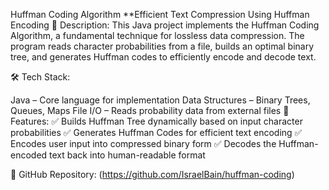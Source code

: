 
Huffman Coding Algorithm
**Efficient Text Compression Using Huffman Encoding
🚀 Description:
This Java project implements the Huffman Coding Algorithm, a fundamental technique for lossless data compression. The program reads character probabilities from a file, builds an optimal binary tree, and generates Huffman codes to efficiently encode and decode text.

🛠 Tech Stack:

Java – Core language for implementation
Data Structures – Binary Trees, Queues, Maps
File I/O – Reads probability data from external files
📂 Features:
✅ Builds Huffman Tree dynamically based on input character probabilities
✅ Generates Huffman Codes for efficient text encoding
✅ Encodes user input into compressed binary form
✅ Decodes the Huffman-encoded text back into human-readable format

🔗 GitHub Repository: (https://github.com/IsraelBain/huffman-coding)
